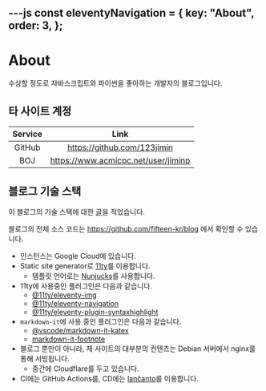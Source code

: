 ---js
const eleventyNavigation = {
    key: "About",
    order: 3,
};
---

# About

수상할 정도로 자바스크립트와 파이썬을 좋아하는 개발자의 블로그입니다.

## 타 사이트 계정

| Service | Link |
|:-------:|:----:|
| GitHub | <https://github.com/123jimin> |
| BOJ | <https://www.acmicpc.net/user/jiminp> |

## 블로그 기술 스택

이 블로그의 기술 스택에 대한 [글](http://blog.0xF.kr/post/2025/07-15-blog/)을 적었습니다.

블로그의 전체 소스 코드는 <https://github.com/fifteen-kr/blog> 에서 확인할 수 있습니다.

- 인스턴스는 Google Cloud에 있습니다.
- Static site generator로 [11ty](https://www.11ty.dev/)를 이용합니다.
  - 템플릿 언어로는 [Nunjucks](https://mozilla.github.io/nunjucks/)를 사용합니다.
- 11ty에 사용중인 플러그인은 다음과 같습니다.
  - [@11ty/eleventy-img](https://www.11ty.dev/docs/plugins/image/)
  - [@11ty/eleventy-navigation](https://www.11ty.dev/docs/plugins/navigation/)
  - [@11ty/eleventy-plugin-syntaxhighlight](https://www.11ty.dev/docs/plugins/syntaxhighlight/)
- `markdown-it`에 사용 중인 플러그인은 다음과 같습니다.
  - [@vscode/markdown-it-katex](https://www.npmjs.com/package/@vscode/markdown-it-katex)
  - [markdown-it-footnote](https://www.npmjs.com/package/markdown-it-footnote)
- 블로그 뿐만이 아니라, 제 사이트의 대부분의 컨텐츠는 Debian 서버에서 nginx를 통해 서빙됩니다.
  - 중간에 Cloudflare를 두고 있습니다.
- CI에는 GitHub Actions를, CD에는 [lanĉanto](https://github.com/fifteen-kr/lanchanto)를 이용합니다.
